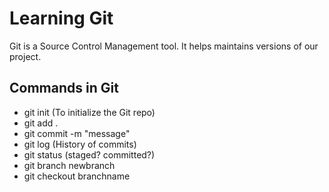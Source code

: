 # Learning Git
Git is a Source Control Management tool. It helps maintains versions of our project.

## Commands in Git
- git init (To initialize the Git repo)
- git add .
- git commit -m "message"
- git log (History of commits)
- git status (staged? committed?)
- git branch newbranch
- git checkout branchname